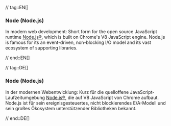 // tag::EN[]
### Node (Node.js)

In modern web development: Short form for the open source
JavaScript runtime [Node.js®](https://nodejs.org/en/), which is built on Chrome's V8 JavaScript engine. Node.js is famous for its an event-driven, non-blocking I/O model and its vast ecosystem of
supporting libraries.


// end::EN[]

// tag::DE[]
### Node (Node.js)

In der modernen Webentwicklung: Kurz für die quelloffene
JavaScript-Laufzeitumgebung
[Node.js®](https://nodejs.org/en/), die auf V8
JavaScript von Chrome aufbaut. Node.js ist für sein
ereignisgesteuertes, nicht blockierendes E/A-Modell und sein großes
Ökosystem unterstützender Bibliotheken bekannt.



// end::DE[]

